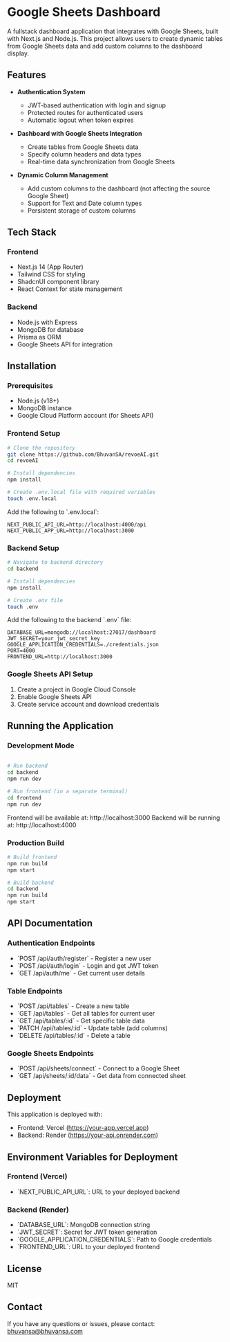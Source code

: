 # Google Sheets Dashboard

A fullstack dashboard application that integrates with Google Sheets, built with Next.js and Node.js. This project allows users to create dynamic tables from Google Sheets data and add custom columns to the dashboard display.

## Features

-   **Authentication System**

    -   JWT-based authentication with login and signup
    -   Protected routes for authenticated users
    -   Automatic logout when token expires

-   **Dashboard with Google Sheets Integration**

    -   Create tables from Google Sheets data
    -   Specify column headers and data types
    -   Real-time data synchronization from Google Sheets

-   **Dynamic Column Management**
    -   Add custom columns to the dashboard (not affecting the source Google Sheet)
    -   Support for Text and Date column types
    -   Persistent storage of custom columns

## Tech Stack

### Frontend

-   Next.js 14 (App Router)
-   Tailwind CSS for styling
-   ShadcnUI component library
-   React Context for state management

### Backend

-   Node.js with Express
-   MongoDB for database
-   Prisma as ORM
-   Google Sheets API for integration

## Installation

### Prerequisites

-   Node.js (v18+)
-   MongoDB instance
-   Google Cloud Platform account (for Sheets API)

### Frontend Setup

```bash
# Clone the repository
git clone https://github.com/BhuvanSA/revoeAI.git
cd revoeAI

# Install dependencies
npm install

# Create .env.local file with required variables
touch .env.local
```

Add the following to \`.env.local\`:

```
NEXT_PUBLIC_API_URL=http://localhost:4000/api
NEXT_PUBLIC_APP_URL=http://localhost:3000
```

### Backend Setup

```bash
# Navigate to backend directory
cd backend

# Install dependencies
npm install

# Create .env file
touch .env
```

Add the following to the backend \`.env\` file:

```
DATABASE_URL=mongodb://localhost:27017/dashboard
JWT_SECRET=your_jwt_secret_key
GOOGLE_APPLICATION_CREDENTIALS=./credentials.json
PORT=4000
FRONTEND_URL=http://localhost:3000
```

### Google Sheets API Setup

1. Create a project in Google Cloud Console
2. Enable Google Sheets API
3. Create service account and download credentials

## Running the Application

### Development Mode

```bash

# Run backend
cd backend
npm run dev

# Run frontend (in a separate terminal)
cd frontend
npm run dev
```

Frontend will be available at: http://localhost:3000
Backend will be running at: http://localhost:4000

### Production Build

```bash
# Build frontend
npm run build
npm start

# Build backend
cd backend
npm run build
npm start
```

## API Documentation

### Authentication Endpoints

-   \`POST /api/auth/register\` - Register a new user
-   \`POST /api/auth/login\` - Login and get JWT token
-   \`GET /api/auth/me\` - Get current user details

### Table Endpoints

-   \`POST /api/tables\` - Create a new table
-   \`GET /api/tables\` - Get all tables for current user
-   \`GET /api/tables/:id\` - Get specific table data
-   \`PATCH /api/tables/:id\` - Update table (add columns)
-   \`DELETE /api/tables/:id\` - Delete a table

### Google Sheets Endpoints

-   \`POST /api/sheets/connect\` - Connect to a Google Sheet
-   \`GET /api/sheets/:id/data\` - Get data from connected sheet

## Deployment

This application is deployed with:

-   Frontend: Vercel (https://your-app.vercel.app)
-   Backend: Render (https://your-api.onrender.com)

## Environment Variables for Deployment

### Frontend (Vercel)

-   \`NEXT_PUBLIC_API_URL\`: URL to your deployed backend

### Backend (Render)

-   \`DATABASE_URL\`: MongoDB connection string
-   \`JWT_SECRET\`: Secret for JWT token generation
-   \`GOOGLE_APPLICATION_CREDENTIALS\`: Path to Google credentials
-   \`FRONTEND_URL\`: URL to your deployed frontend

## License

MIT

## Contact

If you have any questions or issues, please contact: bhuvansa@bhuvansa.com
